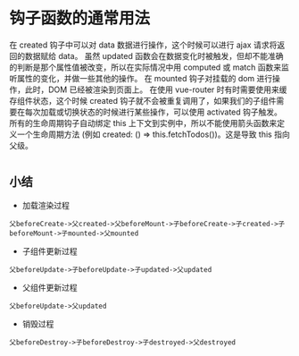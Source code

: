 # 钩子函数的通常用法

在 created 钩子中可以对 data 数据进行操作，这个时候可以进行 ajax 请求将返回的数据赋给 data。
虽然 updated 函数会在数据变化时被触发，但却不能准确的判断是那个属性值被改变，所以在实际情况中用 computed 或 match 函数来监听属性的变化，并做一些其他的操作。
在 mounted 钩子对挂载的 dom 进行操作，此时，DOM 已经被渲染到页面上。
在使用 vue-router 时有时需要使用<keep-alive></keep-alive>来缓存组件状态，这个时候 created 钩子就不会被重复调用了，如果我们的子组件需要在每次加载或切换状态的时候进行某些操作，可以使用 activated 钩子触发。
所有的生命周期钩子自动绑定 this 上下文到实例中，所以不能使用箭头函数来定义一个生命周期方法 (例如 created: () => this.fetchTodos())。这是导致 this 指向父级。

#

## 小结

- 加载渲染过程

`父beforeCreate->父created->父beforeMount->子beforeCreate->子created->子beforeMount->子mounted->父mounted`

- 子组件更新过程

`父beforeUpdate->子beforeUpdate->子updated->父updated`

- 父组件更新过程

`父beforeUpdate->父updated`

- 销毁过程

`父beforeDestroy->子beforeDestroy->子destroyed->父destroyed`

